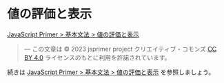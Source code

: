 # 値の評価と表示

<a href="https://jsprimer.net/basic/read-eval-print/" target="_blank" rel="noreferrer">JavaScript Primer > 基本文法 > 値の評価と表示</a>

> ― この文章は © 2023 jsprimer project クリエイティブ・コモンズ [CC BY 4.0](https://github.com/asciidwango/js-primer/blob/master/LICENSE-CC-BY) ライセンスのもとに利用を許諾されています。

続きは <a href="https://jsprimer.net/basic/read-eval-print/" target="_blank" rel="noreferrer">JavaScript Primer > 基本文法 > 値の評価と表示</a> を参照しましょう。
